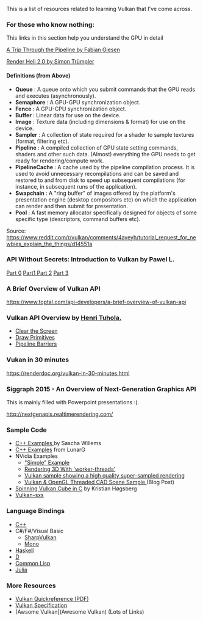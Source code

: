 This is a list of resources related to learning Vulkan that I've come across.  

### For those who know nothing:

This links in this section help you understand the GPU in detail

[A Trip Through the Pipeline by 
Fabian Giesen](https://fgiesen.wordpress.com/2011/07/09/a-trip-through-the-graphics-pipeline-2011-index/)

[Render Hell 2.0 by Simon Trümpler](https://simonschreibt.de/gat/renderhell/)


#### Definitions (from Above)
*  **Queue** : A queue onto which you submit commands that the GPU reads and executes (asynchronously).
*  **Semaphore** : A GPU-GPU synchronization object.
*  **Fence** : A GPU-CPU synchronization object.
*  **Buffer** : Linear data for use on the device.
*  **Image** : Texture data (including dimensions & format) for use on the device.
*  **Sampler** : A collection of state required for a shader to sample textures (format, filtering etc).
*  **Pipeline** : A compiled collection of GPU state setting commands, shaders and other such data. (Almost) everything the GPU needs to get ready for rendering/compute work.
*  **PipelineCache** : A cache used by the pipeline compilation process. It is used to avoid unnecessary recompilations and can be saved and restored to and from disk to speed up subsequent compilations (for instance, in subsequent runs of the application).
*  **Swapchain** : A "ring buffer" of images offered by the platform's presentation engine (desktop compositors etc) on which the application can render and then submit for presentation.
*  **Pool** : A fast memory allocator specifically designed for objects of some specific type (descriptors, command buffers etc).

Source: https://www.reddit.com/r/vulkan/comments/4aveyh/tutorial_request_for_newbies_explain_the_things/d14551a

### API Without Secrets: Introduction to Vulkan by Pawel L.
[Part 0](https://software.intel.com/en-us/articles/api-without-secrets-introduction-to-vulkan-preface)
[Part1 ](https://software.intel.com/en-us/api-without-secrets-introduction-to-vulkan-part-1)
[Part 2](https://software.intel.com/en-us/api-without-secrets-introduction-to-vulkan-part-2)
[Part 3](https://software.intel.com/en-us/api-without-secrets-introduction-to-vulkan-part-3)

### A Brief Overview of Vulkan API

https://www.toptal.com/api-developers/a-brief-overview-of-vulkan-api

### Vulkan API Overview by [ Henri Tuhola.](http://boxbase.org/entries/2014/jul/28/about-the-author/)

* [Clear the Screen](http://boxbase.org/entries/2016/feb/22/vulkan-api-overview/)
* [Draw Primitives](http://boxbase.org/entries/2016/feb/29/vulkan-api-overview-2/)
* [Pipeline Barriers](http://boxbase.org/entries/2016/mar/7/vulkan-api-overview-3/)

### Vukan in 30 minutes

https://renderdoc.org/vulkan-in-30-minutes.html

### Siggraph 2015 - An Overview of Next-Generation Graphics API

This is mainly filled with Powerpoint presentations :(.

http://nextgenapis.realtimerendering.com/

### Sample Code

* [C++ Examples ](https://github.com/SaschaWillems/Vulkan) by Sascha Willems
* [C++ Examples](https://github.com/LunarG/VulkanSamples) from LunarG
* NVidia Examples
  * ["Simple" Example](https://github.com/nvpro-samples/gl_vk_chopper)
  * [Rendering 3D With 'worker-threads'](https://github.com/nvpro-samples/gl_vk_bk3dthreaded)
  * [Vulkan sample showing a high quality super-sampled rendering](https://github.com/nvpro-samples/gl_vk_supersampled)
  * [Vulkan & OpenGL Threaded CAD Scene Sample ](https://developer.nvidia.com/vulkan-opengl-threaded-cad-scene-sample) (Blog Post)
* [Spinning Vulkan Cube in C](https://github.com/krh/vkcube) by Kristian Høgsberg
* [Vulkan-sxs](https://github.com/philiptaylor/vulkan-sxs)

### Language Bindings
* [C++](https://github.com/nvpro-pipeline/vkcpp)
* C#/F#/Visual Basic
  * [SharpVulkan](https://github.com/jwollen/SharpVulkan)
  * [Mono](https://github.com/mono/VulkanSharp)
* [Haskell](https://github.com/expipiplus1/vulkan)
* [D](https://github.com/expipiplus1/vulkan)
* [Common Lisp](https://github.com/3b/cl-vulkan)
* [Julia](https://github.com/JuliaGPU/Vulkan.jl)

### More Resources
* [Vulkan Quickreference (PDF)](https://www.khronos.org/registry/vulkan/specs/1.0/refguide/Vulkan-1.0-web.pdf)
* [Vulkan Specification](https://www.khronos.org/registry/vulkan/specs/1.0-wsi_extensions/xhtml/vkspec.html)
* [Awsome Vulkan](Awesome Vulkan) (Lots of Links)

